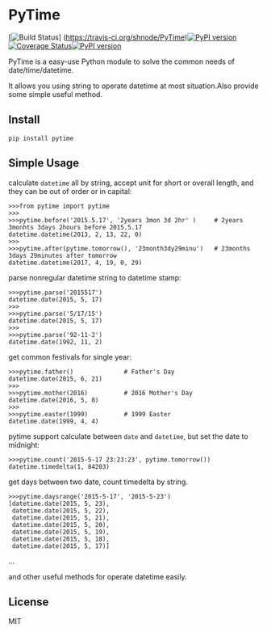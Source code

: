 # PyTime
[![Build Status](https://travis-ci.org/shnode/PyTime.svg?branch=master)] (https://travis-ci.org/shnode/PyTime)[![PyPI version](https://badge.fury.io/py/pytime.svg)](http://badge.fury.io/py/pytime) [![Coverage Status](https://coveralls.io/repos/shnode/PyTime/badge.svg)](https://coveralls.io/r/shnode/PyTime)[![PyPI version](https://badge.fury.io/py/pytime.svg)](http://badge.fury.io/py/pytime)

PyTime is a easy-use Python module to solve the common needs of date/time/datetime.

It allows you using string to operate datetime at most situation.Also provide some simple useful method.


## Install

    pip install pytime

## Simple Usage

calculate `datetime` all by string, accept unit for short or overall length, and they can be out of order or in capital:

    >>>from pytime import pytime
    >>>
    >>>pytime.before('2015.5.17', '2years 3mon 3d 2hr' )     # 2years 3monhts 3days 2hours before 2015.5.17
    datetime.datetime(2013, 2, 13, 22, 0)
    >>>
    >>>pytime.after(pytime.tomorrow(), '23month3dy29minu')   # 23months 3days 29minutes after tomorrow
    datetime.datetime(2017, 4, 19, 0, 29)

parse nonregular datetime string to datetime stamp:

    >>>pytime.parse('2015517')
    datetime.date(2015, 5, 17)
    >>>
    >>>pytime.parse('5/17/15')
    datetime.date(2015, 5, 17)
    >>>
    >>>pytime.parse('92-11-2')
    datetime.date(1992, 11, 2)

get common festivals for single year:

    >>>pytime.father()              # Father's Day
    datetime.date(2015, 6, 21)
    >>>
    >>>pytime.mother(2016)          # 2016 Mother's Day
    datetime.date(2016, 5, 8)
    >>>
    >>>pytime.easter(1999)          # 1999 Easter
    datetime.date(1999, 4, 4)


pytime support calculate between `date` and `datetime`, but set the date to midnight:

    >>>pytime.count('2015-5-17 23:23:23', pytime.tomorrow())
    datetime.timedelta(1, 84203)


get days between two date, count timedelta by string.

    >>>pytime.daysrange('2015-5-17', '2015-5-23')
    [datetime.date(2015, 5, 23),
     datetime.date(2015, 5, 22),
     datetime.date(2015, 5, 21),
     datetime.date(2015, 5, 20),
     datetime.date(2015, 5, 19),
     datetime.date(2015, 5, 18),
     datetime.date(2015, 5, 17)]

...

and other useful methods for operate datetime easily.


## License

MIT

